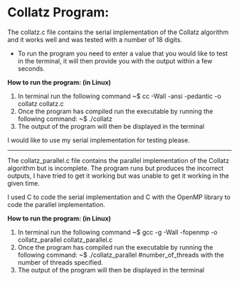 # Collatz Program:

The collatz.c file contains the serial implementation of the Collatz algorithm and it works well and was tested with a number of 18 digits.
  - To run the program you need to enter a value that you would like to test in the terminal, it will then provide you with the output within a few seconds.

**How to run the program: (in Linux)**
1. In terminal run the following command ~$ cc -Wall -ansi -pedantic -o collatz collatz.c
2. Once the program has compiled run the executable by running the following command: ~$ ./collatz
3. The output of the program will then be displayed in the terminal

I would like to use my serial implementation for testing please.

-------------------------------------------------------------------------------------------------------------------------------------------------------------------

The collatz_parallel.c file contains the parallel implementation of the Collatz algorithm but is incomplete. The program runs but produces the incorrect outputs, I have tried to get it working but was unable to get it working in the given time.

I used C to code the serial implementation and C with the OpenMP library to code the parallel implementation.

**How to run the program: (in Linux)**
1. In terminal run the following command ~$ gcc -g -Wall -fopenmp -o collatz_parallel collatz_parallel.c
2. Once the program has compiled run the executable by running the following command: ~$ ./collatz_parallel #number_of_threads
  with the number of threads specified.
3. The output of the program will then be displayed in the terminal
